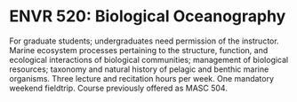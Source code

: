 # ENVR 520: Biological Oceanography

For graduate students; undergraduates need permission of the instructor. Marine ecosystem processes pertaining to the structure, function, and ecological interactions of biological communities; management of biological resources; taxonomy and natural history of pelagic and benthic marine organisms. Three lecture and recitation hours per week. One mandatory weekend fieldtrip. Course previously offered as MASC 504.